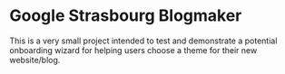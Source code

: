 # Google Strasbourg Blogmaker

This is a very small project intended to test and demonstrate a potential onboarding wizard for helping users choose a theme for their new website/blog.
